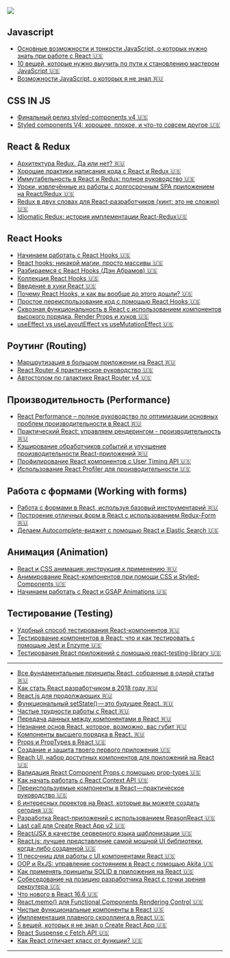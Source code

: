 
![](https://github.com/Wremeker/Useful-links-for-React-developers/blob/master/image.png)
---------------------------------------


Javascript
------------------------
* [Основные возможности и тонкости JavaScript, о которых нужно знать при работе с React :us:](https://www.robinwieruch.de/javascript-fundamentals-react-requirements/)
* [10 вещей, которые нужно выучить по пути к становлению мастером JavaScript :us:](https://levelup.gitconnected.com/10-things-to-learn-on-the-way-to-become-a-javascript-master-f4fc632b2bb7)
* [Возможности JavaScript, о которых я не знал :ru:](https://medium.com/webbdev/js-40d1c8881333)







CSS IN JS
------------------------
* [Финальный релиз styled-components v4 :us:](https://medium.com/styled-components/styled-components-v4-new-final-finalest-for-real-final-final-psd-fa4d83398a77)
* [Styled components V4: хорошее, плохое, и что-то совсем другое :us:](https://medium.com/ansarada-thinking/styled-components-v4-the-good-the-bad-and-something-completely-different-e891139e0138)


React & Redux
------------------------
* [Архитектура Redux. Да или нет? :ru:](https://habr.com/company/ruvds/blog/426473/)
* [Хорошие практики написания кода с React и Redux :us:](https://blog.scottlogic.com/2018/08/28/Good-code-practices-with-React-and-Redux.html)
* [Иммутабельность в React и Redux: полное руководство :us:](https://daveceddia.com/react-redux-immutability-guide/)
* [Уроки, извлечённые из работы с долгосрочным SPA приложением на React/Redux :us:](https://notes.devlabs.bg/long-term-react-redux-spa-lessons-learned-14daca3a26ba)
* [Redux в двух словах для React-разработчиков (хинт: это не сложно) :us:](https://blog.usejournal.com/redux-in-a-nutshell-for-react-developers-hint-its-not-that-complex-d55041adf99d)
* [Idiomatic Redux: история имплементации React-Redux:us:](https://blog.isquaredsoftware.com/2018/11/react-redux-history-implementation/)



React Hooks
------------------------
* [ Начинаем работать с React Hooks :us:](https://scotch.io/tutorials/getting-started-with-react-hooks)
* [ React hooks: никакой магии, просто массивы :us:](https://medium.com/@ryardley/react-hooks-not-magic-just-arrays-cd4f1857236e)
* [ Разбираемся c React Hooks (Дэн Абрамов) :us:](https://medium.com/@dan_abramov/making-sense-of-react-hooks-fdbde8803889)
* [ Коллекция React Hooks :us:](https://hackernoon.com/a-different-way-to-manage-state-in-react-2d21dfb94482)
* [ Введение в хуки React :us:](https://www.fullstackreact.com/articles/an-introduction-to-hooks-in-react/)
* [ Почему React Hooks, и как вы вообще до этого дошли? :us:](https://medium.freecodecamp.org/why-react-hooks-and-how-did-we-even-get-here-aa5ed5dc96af)
* [ Простое переиспользование код с помощью React Hooks :us:](https://blog.bitsrc.io/simple-code-reuse-with-react-hooks-432f390696bf)
* [ Сквозная функциональность в React с использованием компонентов высокого порядка, Render Props и хуков :us:](https://pawelgrzybek.com/cross-cutting-functionality-in-react-using-higher-order-components-render-props-and-hooks/)
 * [ useEffect vs useLayoutEffect vs useMutationEffect  :us:](https://blog.kentcdodds.com/useeffect-vs-uselayouteffect-vs-usemutationeffect-6a3ee231304a?gi=5f7ea5e322ee)
 




Роутинг (Routing)
------------------------
* [Маршрутизация в большом приложении на React :ru:](https://habr.com/company/rambler-co/blog/424025/)
* [React Router 4 практическое руководство :us:](https://auth0.com/blog/react-router-4-practical-tutorial/)
* [Автостопом по галактике React Router v4 :us:](https://medium.freecodecamp.org/hitchhikers-guide-to-react-router-v4-4b12e369d10)


Производительность (Performance)
------------------------
* [React Performance – полное руководство по оптимизации основных проблем производительности в React :ru:](
https://medium.com/@apolyntsev/9-%D0%BF%D1%80%D0%B8%D0%BD%D1%86%D0%B8%D0%BF%D0%BE%D0%B2-%D0%BA%D0%BE%D1%82%D0%BE%D1%80%D1%8B%D0%B5-%D0%B4%D0%BE%D0%BB%D0%B6%D0%B5%D0%BD-%D0%B7%D0%BD%D0%B0%D1%82%D1%8C-%D0%BD%D0%BE%D0%B2%D0%B8%D1%87%D0%BE%D0%BA-%D0%B2-react-js-454e964062b)
* [Практический React: управляем рендерингом - производительность :ru:](http://jem-space.ru/praktichieskii-react-upravliaiem-riendieringhom-musor-i-pierformans/)
* [Кэширование обработчиков событий и улучшение производительности React-приложений :ru:](https://habr.com/company/ruvds/blog/426053/)
* [Профилирование React компонентов с User Timing API :us:](https://www.telerik.com/blogs/profiling-react-components-with-the-user-timing-api)
* [Использование React Profiler для производительности :us:](https://scotch.io/tutorials/use-the-react-profiler-for-performance)

Работа с формами (Working with forms) 
------------------------
* [Работа с формами в React, используя базовый инструментарий :ru:](https://habr.com/post/421817/)
* [Построение отличных форм в React с использованием Redux-Form :ru:](https://medium.com/freecodecamp-russia-%D1%80%D1%83%D1%81%D1%81%D0%BA%D0%BE%D1%8F%D0%B7%D1%8B%D1%87%D0%BD%D1%8B%D0%B9/%D0%BF%D0%BE%D1%81%D1%82%D1%80%D0%BE%D0%B5%D0%BD%D0%B8%D0%B5-%D0%BE%D1%82%D0%BB%D0%B8%D1%87%D0%BD%D1%8B%D1%85-%D1%84%D0%BE%D1%80%D0%BC-%D0%B2-react-%D1%81-%D0%B8%D1%81%D0%BF%D0%BE%D0%BB%D1%8C%D0%B7%D0%BE%D0%B2%D0%B0%D0%BD%D0%B8%D0%B5%D0%BC-redux-form-ff9a4ba77e86)
* [Делаем Autocomplete-виджет с помощью React и Elastic Search :us:](https://blog.bitsrc.io/how-to-build-an-autocomplete-widget-with-react-and-elastic-search-dd4f846f784)

Анимация (Animation)
------------------------
* [React и CSS анимация: инструкция к применению :ru:](https://jetruby.com/ru/blog/css-reactjs-animation/)
* [Анимирование React-компонентов при помощи CSS и Styled-Components :us:](https://codeburst.io/animating-react-components-with-css-and-styled-components-cc5a0585f105)
* [Начинаем работать с React и GSAP Animations :us:](https://greensock.com/react)

Тестирование (Testing)
------------------------
* [Удобный способ тестирования React-компонентов :ru:](https://habr.com/post/421647/)
* [Тестирование компонентов в React: что и как тестировать с помощью Jest и Enzyme :us:](https://medium.freecodecamp.org/components-testing-in-react-what-and-how-to-test-with-jest-and-enzyme-7c1cace99de5)
* [Тестирование React приложений с помощью react-testing-library :us:](https://blog.bitsrc.io/testing-react-applications-with-react-testing-library-da66aaef740a)

---------------------------------------

* [Все фундаментальные принципы React, собранные в одной статье :ru:](https://medium.com/@divermak/%D0%B2%D1%81%D0%B5-%D1%84%D1%83%D0%BD%D0%B4%D0%B0%D0%BC%D0%B5%D0%BD%D1%82%D0%B0%D0%BB%D1%8C%D0%BD%D1%8B%D0%B5-%D0%BF%D1%80%D0%B8%D0%BD%D1%86%D0%B8%D0%BF%D1%8B-react-js-%D1%81%D0%BE%D0%B1%D1%80%D0%B0%D0%BD%D0%BD%D1%8B%D0%B5-%D0%B2-%D0%BE%D0%B4%D0%BD%D0%BE%D0%B9-%D1%81%D1%82%D0%B0%D1%82%D1%8C%D0%B5-ec6a97bfd1bf)
* [Как стать React разработчиком в 2018 году :ru:](https://habr.com/company/mailru/blog/425821/)
* [React.js для продолжающих :ru:](https://tproger.ru/translations/react-after-learning-basics/)
* [Функциональный setState() — это будущее React. :ru:](https://medium.com/@WoTzap/%D1%84%D1%83%D0%BD%D0%BA%D1%86%D0%B8%D0%BE%D0%BD%D0%B0%D0%BB%D1%8C%D0%BD%D1%8B%D0%B9-setstate-%D1%8D%D1%82%D0%BE-%D0%B1%D1%83%D0%B4%D1%83%D1%89%D0%B5%D0%B5-react-d262be6a6c02)
* [Частые трудности работы с React :ru:](https://itnan.ru/post.php?c=1&p=347458)
* [Передача данных между компонентами в React :ru:](https://medium.com/@jmuse/%D0%BF%D0%B5%D1%80%D0%B5%D0%B4%D0%B0%D1%87%D0%B0-%D0%B4%D0%B0%D0%BD%D0%BD%D1%8B%D1%85-%D0%BC%D0%B5%D0%B6%D0%B4%D1%83-%D0%BA%D0%BE%D0%BC%D0%BF%D0%BE%D0%BD%D0%B5%D0%BD%D1%82%D0%B0%D0%BC%D0%B8-%D0%B2-react-d86394da2b50
)
* [Незнание основ React, которое, возможно, вас губит :ru:](https://blog.bitsrc.io/11-react-ui-component-playgrounds-for-2018-eef5a87a1bf8)
* [Компоненты высшего порядка в React. :ru:](https://habr.com/company/ruvds/blog/428572/)
* [Props и PropTypes в React :us:](https://css-tricks.com/props-and-proptypes-in-react/)
* [Создание и защита твоего первого приложения :us:](https://auth0.com/blog/react-tutorial-building-and-securing-your-first-app/)
* [Reach UI, набор доступных компонентов для приложений на React :us:](https://ui.reach.tech/)
* [Валидация React Component Props с помощью prop-types :us:](https://blog.logrocket.com/validating-react-component-props-with-prop-types-ef14b29963fc)
* [Как начать работать с React Context API :us:](https://medium.freecodecamp.org/how-to-get-started-with-the-react-context-api-ccc41728fa59)
* [Переиспользуемые компоненты в React — практическое руководство :us:](https://blog.bitsrc.io/reusable-components-in-react-a-practical-guide-ec15a81a4d71)
* [6 интересных проектов на React, которые вы можете создать сегодня :us:](https://daveceddia.com/react-practice-projects/)
* [Разработка React-приложений с использованием ReasonReact :us:](https://habr.com/company/ruvds/blog/424965/)
* [Last call для Create React App v2 :us:](https://github.com/facebook/create-react-app/issues/5103)
* [React/JSX в качестве серверного языка шаблонизации :us:](https://blog.kentcdodds.com/react-jsx-as-a-server-side-templating-language-e238555dbc08)
* [React.js: лучшее представление самой мощной UI библиотеки, когда-либо созданной :us:](https://hackernoon.com/react-js-a-better-introduction-to-the-most-powerful-ui-library-ever-created-ecd96e8f4621)
* [11 песочниц для работы с UI компонентами React  :us:](https://blog.bitsrc.io/11-react-ui-component-playgrounds-for-2018-eef5a87a1bf8)
* [OOP и RxJS: управление состоянием в React с помощью Akita :us:](https://engineering.datorama.com/oop-and-rxjs-managing-state-in-react-with-akita-de981e09307)
* [Как применять принципы SOLID в приложения на React :us:](https://blog.usejournal.com/how-to-apply-solid-principles-in-react-applications-6c964091a982)
* [Собеседование на позицию разработчика React с точки зрения рекрутера :us:](https://medium.com/@baphemot/a-react-job-interview-recruiter-perspective-f1096f54dd16)
* [ Что нового в React 16.6 :us:](https://scotch.io/bar-talk/whats-new-in-react-166)
* [ React.memo() для Functional Components Rendering Control :us:](https://scotch.io/tutorials/react-166-reactmemo-for-functional-components-rendering-control)
* [ Чистые функциональные компоненты в React :us:](https://logrocket.com/blog/pure-functional-components/)
* [ Имплементация плавного скроллинга в React :us:](https://scotch.io/tutorials/implementing-smooth-scrolling-in-react)
* [ 5 вещей, которых я не знал о Create React App :us:](https://www.telerik.com/blogs/5-things-i-didnt-know-about-create-react-app)
* [ React Suspense c Fetch API :us:](https://medium.com/@Charles_Stover/react-suspense-with-the-fetch-api-a1b7369b0469)
* [ Как React отличает класс от функции? :us:](https://overreacted.io/how-does-react-tell-a-class-from-a-function/)

---------------------------------------



 





